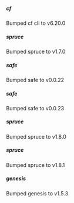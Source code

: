 ##### cf
Bumped cf cli to v6.20.0 

##### spruce
Bumped spruce to v1.7.0

##### safe
Bumped safe to v0.0.22

##### safe
Bumped safe to v0.0.23

##### spruce
Bumped spruce to v1.8.0

##### spruce
Bumped spruce to v1.8.1

##### genesis
Bumped genesis to v1.5.3
